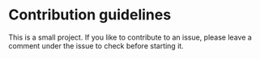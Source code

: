 # Contribution guidelines

This is a small project. If you like to contribute to an issue, please leave a comment under the issue to check before starting it.

